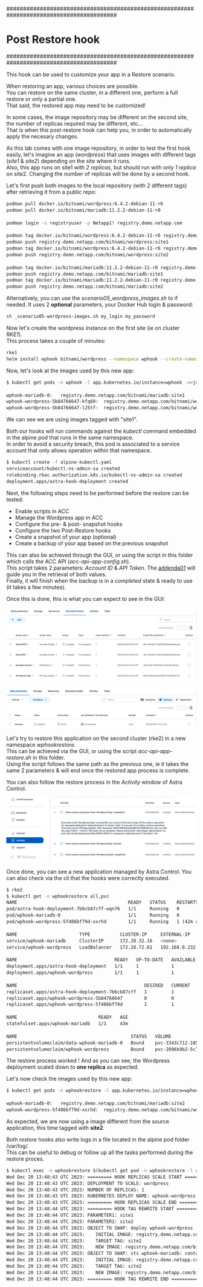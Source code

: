 #########################################################################################
# Post Restore hook
#########################################################################################

This hook can be used to customize your app in a Restore scenario.  

When restoring an app, various choices are possible.  
You can restore on the same cluster, in a different one, perform a full restore or only a partial one.  
That said, the restored app may need to be customized!  

In some cases, the image repository may be different on the second site, the number of replicas required may be different, etc...  
That is when this post-restore hook can help you, in order to automatically apply the necesary changes.

As this lab comes with one image repository, in order to test the first hook easily, let's imagine an app (_wordpress_) that uses images with different tags (_site1_ & _site2_) depending on the site where it runs.  
Also, this app runs on site1 with _2 replicas_, but should run with only _1 replica_ on site2. Changing the number of replicas will be done by a second hook.   

Let's first push both images to the local repository (with 2 different tags) after retrieving it from a public repo:
```bash
podman pull docker.io/bitnami/wordpress:6.4.2-debian-11-r6
podman pull docker.io/bitnami/mariadb:11.2.2-debian-11-r0

podman login -u registryuser -p Netapp1! registry.demo.netapp.com

podman tag docker.io/bitnami/wordpress:6.4.2-debian-11-r6 registry.demo.netapp.com/bitnami/wordpress:site1
podman push registry.demo.netapp.com/bitnami/wordpress:site1
podman tag docker.io/bitnami/wordpress:6.4.2-debian-11-r6 registry.demo.netapp.com/bitnami/wordpress:site2
podman push registry.demo.netapp.com/bitnami/wordpress:site2

podman tag docker.io/bitnami/mariadb:11.2.2-debian-11-r0 registry.demo.netapp.com/bitnami/mariadb:site1
podman push registry.demo.netapp.com/bitnami/mariadb:site1
podman tag docker.io/bitnami/mariadb:11.2.2-debian-11-r0 registry.demo.netapp.com/bitnami/mariadb:site2
podman push registry.demo.netapp.com/bitnami/mariadb:site2
```
Alternatively, you can use the _scenario05_wordpress_images.sh_ to if needed. It uses 2 **optional** parameters, your Docker Hub login & password:
```bash
sh _scenario05-wordpress-images.sh my_login my_password
```

Now let's create the wordpress instance on the first site (ie on cluster _RKE1_).  
This process takes a couple of minutes:  
```bash
rke1
helm install wphook bitnami/wordpress --namespace wphook --create-namespace -f helm-wordpress-values.yaml
```

Now, let's look at the images used by this new app:
```bash
$ kubectl get pods -n wphook -l app.kubernetes.io/instance=wphook -o=jsonpath='{range .items[*]}{"\n"}{.metadata.name}{":\t"}{.spec.containers[0].image}{end}'; echo

wphook-mariadb-0:	registry.demo.netapp.com/bitnami/mariadb:site1
wphook-wordpress-5b84766647-kfq69:	registry.demo.netapp.com/bitnami/wordpress:site1
wphook-wordpress-5b84766647-l25tf:	registry.demo.netapp.com/bitnami/wordpress:site1
```
We can see we are using images tagged with "site1".  

Both our hooks will run commands against the _kubectl_ command embedded in the alpine pod that runs in the same namespace.  
In order to avoid a security breach, this pod is associated to a service account that only allows operation within that namespace.  
```bash
$ kubectl create -f alpine-kubectl.yaml
serviceaccount/kubectl-ns-admin-sa created
rolebinding.rbac.authorization.k8s.io/kubectl-ns-admin-sa created
deployment.apps/astra-hook-deployment created
```

Next, the following steps need to be performed before the restore can be tested:  
- Enable scripts in ACC
- Manage the Wordpress app in ACC
- Configure the pre- & post- snapshot hooks
- Configure the two Post-Restore hooks
- Create a snapshot of your app (optional)
- Create a backup of your app based on the previous snapshot

This can also be achieved through the GUI, or using the script in this folder which calls the ACC API (_acc-api-app-config.sh_).  
This script takes 2 parameters: _Account ID_ & _API Token_. The [addenda01](../../../Addendum/Addenda01/) will guide you in the retrieval of both values.  
Finally, it will finish when the backup is in a _completed_ state & ready to use (it takes a few minutes).  

Once this is done, this is what you can expect to see in the GUI:
<p align="center"><img src="../Images/SC05-1-hooks-list.png"></p>
<p align="center"><img src="../Images/SC05-1-backup-list.png"></p>

Let's try to restore this application on the second cluster (rke2) in a new namespace _wphookrestore_.  
This can be achieved via the GUI, or using the script _acc-api-app-restore.sh_ in this folder.  
Using the script follows the same path as the previous one, ie it takes the same 2 parameters & will end once the restored app process is complete.  

You can also follow the restore process in the _Activity_ window of Astra Control.
<p align="center"><img src="../Images/SC05-1-activity.png"></p>

Once done, you can see a new application managed by Astra Control.
You can also check via the cli that the hooks were correctly executed.  
```bash
$ rke2
$ kubectl get -n wphookrestore all,pvc
NAME                                         READY   STATUS    RESTARTS      AGE
pod/astra-hook-deployment-7b6cb87cff-wqn76   1/1     Running   0             43m
pod/wphook-mariadb-0                         1/1     Running   0             43m
pod/wphook-wordpress-5f486bf79d-xxrhd        1/1     Running   1 (42m ago)   43m

NAME                       TYPE           CLUSTER-IP     EXTERNAL-IP     PORT(S)                      AGE
service/wphook-mariadb     ClusterIP      172.28.32.16   <none>          3306/TCP                     43m
service/wphook-wordpress   LoadBalancer   172.28.72.61   192.168.0.232   80:30009/TCP,443:31750/TCP   43m

NAME                                    READY   UP-TO-DATE   AVAILABLE   AGE
deployment.apps/astra-hook-deployment   1/1     1            1           43m
deployment.apps/wphook-wordpress        1/1     1            1           43m

NAME                                               DESIRED   CURRENT   READY   AGE
replicaset.apps/astra-hook-deployment-7b6cb87cff   1         1         1       43m
replicaset.apps/wphook-wordpress-5b84766647        0         0         0       43m
replicaset.apps/wphook-wordpress-5f486bf79d        1         1         1       43m

NAME                              READY   AGE
statefulset.apps/wphook-mariadb   1/1     43m

NAME                                          STATUS   VOLUME                                     CAPACITY   ACCESS MODES   STORAGECLASS   AGE
persistentvolumeclaim/data-wphook-mariadb-0   Bound    pvc-3343c712-1852-435e-8b01-1683c86c8e8a   8Gi        RWX            sc-nas-svm2    45m
persistentvolumeclaim/wphook-wordpress        Bound    pvc-2096b9b2-5c74-4192-b7bc-40c3c615226e   10Gi       RWX            sc-nas-svm2    45m
```

The restore process worked !
And as you can see, the Wordpress deployment scaled down to **one replica** as expected.

Let's now check the images used by this new app:
```bash
$ kubectl get pods -n wphookrestore -l app.kubernetes.io/instance=wphook -o=jsonpath='{range .items[*]}{"\n"}{.metadata.name}{":\t"}{.spec.containers[0].image}{end}'; echo

wphook-mariadb-0:	registry.demo.netapp.com/bitnami/mariadb:site2
wphook-wordpress-5f486bf79d-xxrhd:	registry.demo.netapp.com/bitnami/wordpress:site2
```
As expected, we are now using a image different from the source application, this time tagged with **site2**.

Both _restore_ hooks also write logs in a file located in the alpine pod folder /var/log/.  
This can be useful to debug or follow up all the tasks performed during the restore proces.  
```bash
$ kubectl exec -n wphookrestore $(kubectl get pod -n wphookrestore -l app.kubernetes.io/name=scenario05 -o name) -- more /var/log/acc-logs-hooks.log
Wed Dec 20 13:48:43 UTC 2023: ========= HOOK REPLICAS SCALE START ===========
Wed Dec 20 13:48:43 UTC 2023: DEPLOYMENT TO SCALE: wordpress
Wed Dec 20 13:48:43 UTC 2023: NUMBER OF REPLICAS: 1
Wed Dec 20 13:48:43 UTC 2023: KUBERNETES DEPLOY NAME: wphook-wordpress
Wed Dec 20 13:48:43 UTC 2023: ========= HOOK REPLICAS SCALE END ===========
Wed Dec 20 13:48:44 UTC 2023: ========= HOOK TAG REWRITE START ===========
Wed Dec 20 13:48:44 UTC 2023: PARAMETER1: site1
Wed Dec 20 13:48:44 UTC 2023: PARAMETER2: site2
Wed Dec 20 13:48:44 UTC 2023: OBJECT TO SWAP: deploy wphook-wordpress : container 'wordpress'
Wed Dec 20 13:48:44 UTC 2023:    INITIAL IMAGE: registry.demo.netapp.com/bitnami/wordpress:site1
Wed Dec 20 13:48:44 UTC 2023:    TARGET TAG: site2
Wed Dec 20 13:48:44 UTC 2023:    NEW IMAGE: registry.demo.netapp.com/bitnami/wordpress:site2
Wed Dec 20 13:48:44 UTC 2023: OBJECT TO SWAP: sts wphook-mariadb: container 'mariadb'
Wed Dec 20 13:48:44 UTC 2023:    INITIAL IMAGE: registry.demo.netapp.com/bitnami/mariadb:site1
Wed Dec 20 13:48:44 UTC 2023:    TARGET TAG: site2
Wed Dec 20 13:48:44 UTC 2023:    NEW IMAGE: registry.demo.netapp.com/bitnami/mariadb:site2
Wed Dec 20 13:48:44 UTC 2023: ========= HOOK TAG REWRITE END ===========
```